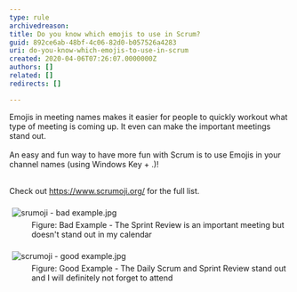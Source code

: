 ```yaml
---
type: rule
archivedreason: 
title: Do you know which emojis to use in Scrum?
guid: 892ce6ab-48bf-4c06-82d0-b057526a4283
uri: do-you-know-which-emojis-to-use-in-scrum
created: 2020-04-06T07:26:07.0000000Z
authors: []
related: []
redirects: []

---
```



Emojis in meeting names makes it&#160;easier for people&#160;to quickly workout what type of meeting is coming up. It even can make the important meetings stand out. <br><br>An easy and fun way to have more fun with Scrum is to use Emojis in your channel names (using Windows Key + .)!​<br><div><br></div><div>Check out&#160;<a href="https&#58;//www.scrumoji.org/">https&#58;//www.scrumoji.org/</a>&#160;for the full list.</div><div><br></div><div><img src="/SiteAssets/do-you-know-the-which-emojis-to-use-in-scrum/srumoji%20-%20bad%20example.jpg" alt="srumoji - bad example.jpg" style="margin&#58;5px;" /><br></div><dd class="ssw15-rteElement-FigureBad">​​Figure&#58; Bad Example - The Sprint Review is an important meeting but doesn't stand out in my calendar<br></dd><div><br></div><div><img src="/SiteAssets/do-you-know-the-which-emojis-to-use-in-scrum/scrumoji%20-%20good%20example.jpg" alt="scrumoji - good example.jpg" style="margin&#58;5px;" />&#160;</div><div><dd class="ssw15-rteElement-FigureGood">​​Figure&#58; Good Example - The Daily Scrum and Sprint Review stand out and I will definitely not forget to attend<br></dd><br></div>
<br><excerpt class='endintro'></excerpt><br>




